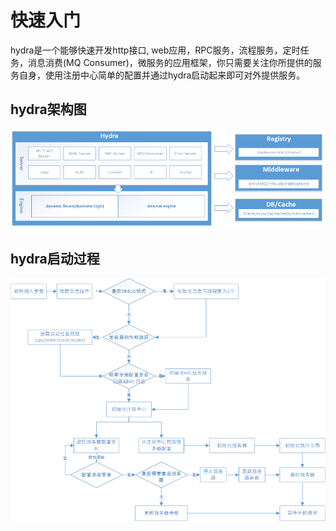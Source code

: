 # 快速入门
hydra是一个能够快速开发http接口, web应用，RPC服务，流程服务，定时任务，消息消费(MQ Consumer)，微服务的应用框架，你只需要关注你所提供的服务自身，使用注册中心简单的配置并通过hydra启动起来即可对外提供服务。

## hydra架构图

![架构图](https://github.com/qxnw/hydra/blob/master/quickstart/hydra.png?raw=true)


## hydra启动过程


![架构图](https://github.com/qxnw/hydra/blob/master/quickstart/flow.png?raw=true)